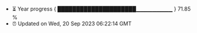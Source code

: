 - ⏳ Year progress { █████████████████████▁▁▁▁▁▁▁▁▁ } 71.85 %
- ⏰ Updated on Wed, 20 Sep 2023 06:22:14 GMT

